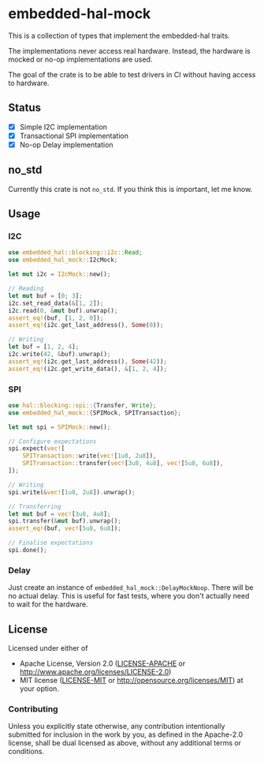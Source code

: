 # embedded-hal-mock

This is a collection of types that implement the embedded-hal traits.

The implementations never access real hardware. Instead, the hardware is mocked
or no-op implementations are used.

The goal of the crate is to be able to test drivers in CI without having access
to hardware.

## Status

- [x] Simple I2C implementation
- [x] Transactional SPI implementation
- [x] No-op Delay implementation

## no\_std

Currently this crate is not `no_std`. If you think this is important, let me
know.

## Usage

### I2C

```rust
use embedded_hal::blocking::i2c::Read;
use embedded_hal_mock::I2cMock;

let mut i2c = I2cMock::new();

// Reading
let mut buf = [0; 3];
i2c.set_read_data(&[1, 2]);
i2c.read(0, &mut buf).unwrap();
assert_eq!(buf, [1, 2, 0]);
assert_eq!(i2c.get_last_address(), Some(0));

// Writing
let buf = [1, 2, 4];
i2c.write(42, &buf).unwrap();
assert_eq!(i2c.get_last_address(), Some(42));
assert_eq!(i2c.get_write_data(), &[1, 2, 4]);
```

### SPI

```rust
use hal::blocking::spi::{Transfer, Write};
use embedded_hal_mock::{SPIMock, SPITransaction};

let mut spi = SPIMock::new();

// Configure expectations
spi.expect(vec![
    SPITransaction::write(vec![1u8, 2u8]),
    SPITransaction::transfer(vec![3u8, 4u8], vec![5u8, 6u8]),
]);

// Writing
spi.write(&vec![1u8, 2u8]).unwrap();

// Transferring
let mut buf = vec![3u8, 4u8];
spi.transfer(&mut buf).unwrap();
assert_eq!(buf, vec![5u8, 6u8]);

// Finalise expectations
spi.done();
```

### Delay

Just create an instance of `embedded_hal_mock::DelayMockNoop`. There will be no
actual delay. This is useful for fast tests, where you don't actually need to
wait for the hardware.

## License

Licensed under either of

 * Apache License, Version 2.0 ([LICENSE-APACHE](LICENSE-APACHE) or
   http://www.apache.org/licenses/LICENSE-2.0)
 * MIT license ([LICENSE-MIT](LICENSE-MIT) or
   http://opensource.org/licenses/MIT) at your option.

### Contributing

Unless you explicitly state otherwise, any contribution intentionally submitted
for inclusion in the work by you, as defined in the Apache-2.0 license, shall
be dual licensed as above, without any additional terms or conditions.
